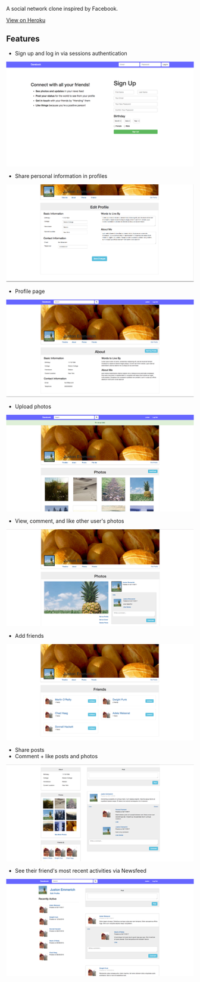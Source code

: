 A social network clone inspired by Facebook. 

[View on Heroku](https://boiling-eyrie-81768.herokuapp.com)

## Features

- Sign up and log in via sessions authentication

![Sign Up](https://github.com/eating247/danebook/blob/master/screenshots/signup.png)

- Share personal information in profiles

![Edit Profile](https://github.com/eating247/danebook/blob/master/screenshots/about-edit.png)

- Profile page

![Profile](https://github.com/eating247/danebook/blob/master/screenshots/about.png)

- Upload photos

![Photos](https://github.com/eating247/danebook/blob/master/screenshots/photos-index.png)

- View, comment, and like other user's photos

![View Photo](https://github.com/eating247/danebook/blob/master/screenshots/photos-show.png)

- Add friends

![Friends](https://github.com/eating247/danebook/blob/master/screenshots/friends-index.png)

- Share posts
- Comment + like posts and photos

![Timeline](https://github.com/eating247/danebook/blob/master/screenshots/timeline.png)

- See their friend's most recent activities via Newsfeed

![Newsfeed](https://github.com/eating247/danebook/blob/master/screenshots/newsfeed.png)







